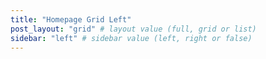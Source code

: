 ```yaml
---
title: "Homepage Grid Left"
post_layout: "grid" # layout value (full, grid or list)
sidebar: "left" # sidebar value (left, right or false)
---
```

